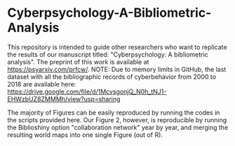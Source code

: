 # Cyberpsychology-A-Bibliometric-Analysis
This repository is intended to guide other researchers who want to replicate the results of our manuscript titled: "Cyberpsychology: A bibliometric analysis". The preprint of this work is available at https://psyarxiv.com/prfcw/.
NOTE: Due to memory limits in GitHub, the last dataset with all the bibliographic records of cyberbehavior from 2000 to 2018 are available here: https://drive.google.com/file/d/1McvsgonjQ_N0h_tNJ1-EHWzbUZ8ZMMMh/view?usp=sharing 

The majority of Figures can be easily reproduced by running the codes in the scripts provided here. Our Figure 2, however, is reproducible by running the Biblioshiny option "collaboration network" year by year, and merging the resulting world maps into one single Figure (out of R).
